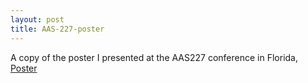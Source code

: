 ```yaml
---
layout: post
title: AAS-227-poster
---
```


A copy of the poster I presented at the AAS227 conference in Florida,
[Poster](https://www.dropbox.com/s/nu7e4s6xmes8gze/aas2016_fl.pdf?dl=0)


